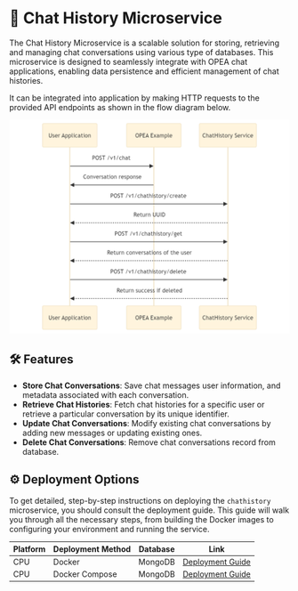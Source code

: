 # 📝 Chat History Microservice

The Chat History Microservice is a scalable solution for storing, retrieving and managing chat conversations using various type of databases. This microservice is designed to seamlessly integrate with OPEA chat applications, enabling data persistence and efficient management of chat histories.

It can be integrated into application by making HTTP requests to the provided API endpoints as shown in the flow diagram below.

![Flow Chart](./assets/img/chathistory_flow.png)

## 🛠️ Features

- **Store Chat Conversations**: Save chat messages user information, and metadata associated with each conversation.
- **Retrieve Chat Histories**: Fetch chat histories for a specific user or retrieve a particular conversation by its unique identifier.
- **Update Chat Conversations**: Modify existing chat conversations by adding new messages or updating existing ones.
- **Delete Chat Conversations**: Remove chat conversations record from database.

## ⚙️ Deployment Options

To get detailed, step-by-step instructions on deploying the `chathistory` microservice, you should consult the deployment guide. This guide will walk you through all the necessary steps, from building the Docker images to configuring your environment and running the service.

| Platform | Deployment Method | Database | Link                                                      |
| -------- | ----------------- | -------- | --------------------------------------------------------- |
| CPU      | Docker            | MongoDB  | [Deployment Guide](./deployment/docker_compose/README.md) |
| CPU      | Docker Compose    | MongoDB  | [Deployment Guide](./deployment/docker_compose/README.md) |